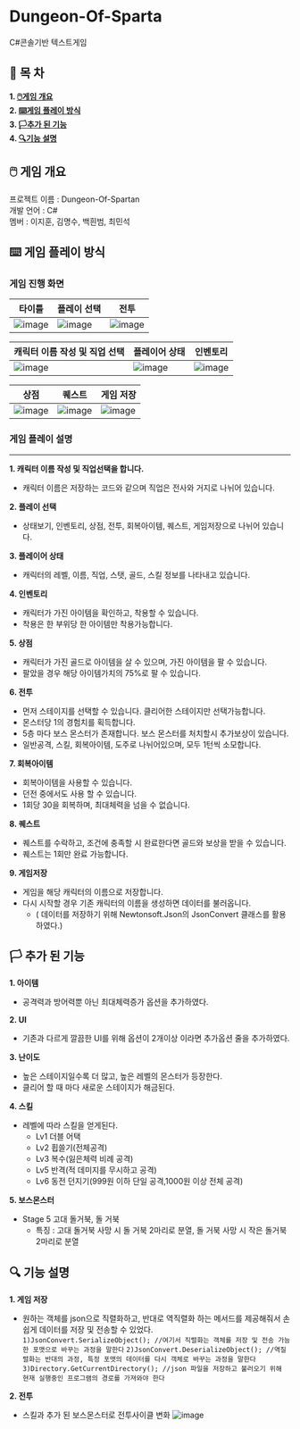 # __Dungeon-Of-Sparta__
C#콘솔기반 텍스트게임



## __📃 목 차__
__1. [🖱️게임 개요](#__🖱️-게임-개요__)__  
__2. [⌨️게임 플레이 방식](#__⌨️-게임-플레이-방식__)__  
__3. [🏳️추가 된 기능](#__🏳️-추가-된-기능__)__  
__4. [🔍기능 설명](#__🔍-기능-설명__)__


## __🖱️ 게임 개요__
프로젝트 이름 : Dungeon-Of-Spartan  
개발 언어 : C#  
멤버 : 이지훈, 김명수, 백흰범, 최민석


## __⌨️ 게임 플레이 방식__
### 게임 진행 화면
|타이틀|플레이 선택|전투|
|---|---|---|
|![image](https://github.com/snowdolf/DungeonOfSparta/assets/79829083/53280de4-8822-4f11-bea4-66788ba24448)|![image](https://github.com/snowdolf/DungeonOfSparta/assets/79829083/b2800ec4-3602-4438-8a34-0465ee757988)|![image](https://github.com/snowdolf/DungeonOfSparta/assets/79829083/f6305bec-27c0-4eca-9fea-9f24fdf73f94)|

|캐릭터 이름 작성 및 직업 선택|플레이어 상태|인벤토리|
|---|---|---|
|![image](https://github.com/snowdolf/DungeonOfSparta/assets/79829083/adb1a635-be0b-4ed3-b87c-81be0ea9b95b)|![image](https://github.com/snowdolf/DungeonOfSparta/assets/79829083/a83974ba-3c2d-4a36-8610-98952a23b5ea)|![image](https://github.com/snowdolf/DungeonOfSparta/assets/79829083/2a88fdc8-9aba-40bd-84fc-4fb2acb71df9)|

|상점|퀘스트|게임 저장|
|---|---|---|
|![image](https://github.com/snowdolf/DungeonOfSparta/assets/79829083/ce247d27-0bd4-4f6b-a531-eb1e75741294)|![image](https://github.com/snowdolf/DungeonOfSparta/assets/79829083/e6754de1-cb8d-4ecf-a3c9-df6021348d03)|![image](https://github.com/snowdolf/DungeonOfSparta/assets/79829083/63d02282-414d-4beb-8c5b-ac8f45343c3c)|

### 게임 플레이 설명
---
__1. 캐릭터 이름 작성 및 직업선택을 합니다.__
   - 캐릭터 이름은 저장하는 코드와 같으며 직업은 전사와 거지로 나뉘어 있습니다.
     
__2. 플레이 선택__
   - 상태보기, 인벤토리, 상점, 전투, 회복아이템, 퀘스트, 게임저장으로 나뉘어 있습니다.
     
__3. 플레이어 상태__
   - 캐릭터의 레벨, 이름, 직업, 스탯, 골드, 스킬 정보를 나타내고 있습니다.  

__4. 인벤토리__
  - 캐릭터가 가진 아이템을 확인하고, 착용할 수 있습니다.
  - 착용은 한 부위당 한 아이템만 착용가능합니다.

__5. 상점__
  - 캐릭터가 가진 골드로 아이템을 살 수 있으며, 가진 아이템을 팔 수 있습니다.
  - 팔았을 경우 해당 아이템가치의 75%로 팔 수 있습니다.

__6. 전투__
  - 먼저 스테이지를 선택할 수 있습니다. 클리어한 스테이지만 선택가능합니다.
  - 몬스터당 1의 경험치를 획득합니다.
  - 5층 마다 보스 몬스터가 존재합니다. 보스 몬스터를 처치할시 추가보상이 있습니다.
  - 일반공격, 스킬, 회복아이템, 도주로 나뉘어있으며, 모두 1턴씩 소모합니다.

__7. 회복아이템__
  - 회복아이템을 사용할 수 있습니다.
  - 던전 중에서도 사용 할 수 있습니다.
  - 1회당 30을 회복하며, 최대체력을 넘을 수 없습니다.

__8. 퀘스트__
  - 퀘스트를 수락하고, 조건에 충족할 시 완료한다면 골드와 보상을 받을 수 있습니다.
  - 퀘스트는 1회만 완료 가능합니다.

__9. 게임저장__
  - 게임을 해당 캐릭터의 이름으로 저장합니다.
  - 다시 시작할 경우 기존 캐릭터의 이름을 생성하면 데이터를 불러옵니다.
    + ( 데이터를 저장하기 위해 Newtonsoft.Json의 JsonConvert 클래스를 활용하였다.)

## __🏳️ 추가 된 기능__

__1. 아이템__
  - 공격력과 방어력뿐 아닌 최대체력증가 옵션을 추가하였다.  

__2. UI__
  - 기존과 다르게 깔끔한 UI를 위해 옵션이 2개이상 이라면 추가옵션 줄을 추가하였다.  

__3. 난이도__
  - 높은 스테이지일수록 더 많고, 높은 레벨의 몬스터가 등장한다.
  - 클리어 할 때 마다 새로운 스테이지가 해금된다.

__4. 스킬__
   - 레벨에 따라 스킬을 얻게된다.
        - Lv1 더블 어택  
        - Lv2 휩쓸기(전체공격)  
        - Lv3 복수(잃은체력 비례 공격)
        - Lv5 반격(적 데미지를 무시하고 공격)  
        - Lv6 동전 던지기(999원 이하 단일 공격,1000원 이상 전체 공격)

__5. 보스몬스터__
   - Stage 5 고대 돌거북, 돌 거북
        - 특징 : 고대 돌거북 사망 시 돌 거북 2마리로 분열, 돌 거북 사망 시 작은 돌거북 2마리로 분열

## __🔍 기능 설명__
__1. 게임 저장__
  - 원하는 객체를 json으로 직렬화하고, 반대로 역직렬화 하는 메서드를 제공해줘서 손쉽게 데이터를 저장 및 전송할 수 있었다.  
`1)JsonConvert.SerializeObject(); //여기서 직렬화는 객체를 저장 및 전송 가능한 포맷으로 바꾸는 과정을 말한다`
`2)JsonConvert.DeserializeObject(); //역질렬화는 반대의 과정, 특정 포맷의 데이터를 다시 객체로 바꾸는 과정을 말한다`
`3)Directory.GetCurrentDirectory(); //json 파일을 저장하고 불러오기 위해 현재 실행중인 프로그램의 경로를 가져와야 한다`

__2. 전투__
- 스킬과 추가 된 보스몬스터로 전투사이클 변화
   ![image](https://github.com/snowdolf/DungeonOfSparta/assets/79829083/e5395679-91ba-4e97-bd49-6022fd16060c)

